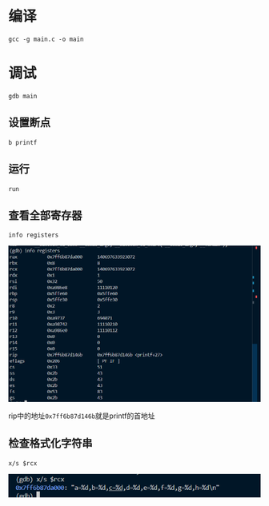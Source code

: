 # 编译
```shell
gcc -g main.c -o main
```

# 调试

```
gdb main
```

## 设置断点

```shell
b printf
```

## 运行

```shell
run 
```

## 查看全部寄存器



```
info registers
```

![](asset/PixPin_2025-05-31_01-36-30.png)

rip中的地址`0x7ff6b87d146b`就是printf的首地址

## 检查格式化字符串

```shell
x/s $rcx
```

![](asset/PixPin_2025-05-31_01-49-30.png)















